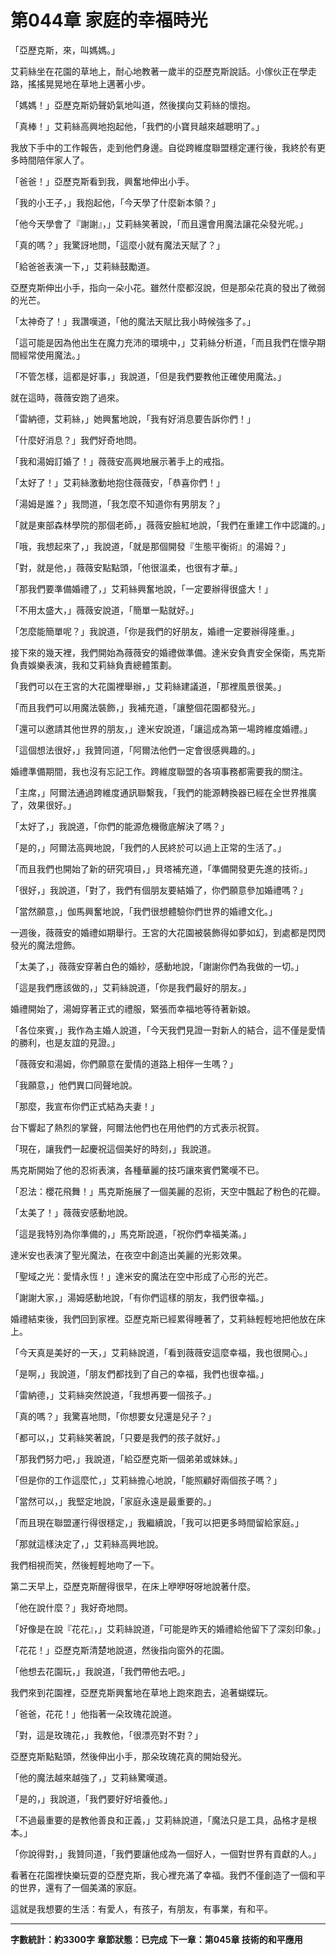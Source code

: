 # 第044章 家庭的幸福時光

「亞歷克斯，來，叫媽媽。」

艾莉絲坐在花園的草地上，耐心地教著一歲半的亞歷克斯說話。小傢伙正在學走路，搖搖晃晃地在草地上邁著小步。

「媽媽！」亞歷克斯奶聲奶氣地叫道，然後撲向艾莉絲的懷抱。

「真棒！」艾莉絲高興地抱起他，「我們的小寶貝越來越聰明了。」

我放下手中的工作報告，走到他們身邊。自從跨維度聯盟穩定運行後，我終於有更多時間陪伴家人了。

「爸爸！」亞歷克斯看到我，興奮地伸出小手。

「我的小王子，」我抱起他，「今天學了什麼新本領？」

「他今天學會了『謝謝』，」艾莉絲笑著說，「而且還會用魔法讓花朵發光呢。」

「真的嗎？」我驚訝地問，「這麼小就有魔法天賦了？」

「給爸爸表演一下，」艾莉絲鼓勵道。

亞歷克斯伸出小手，指向一朵小花。雖然什麼都沒說，但是那朵花真的發出了微弱的光芒。

「太神奇了！」我讚嘆道，「他的魔法天賦比我小時候強多了。」

「這可能是因為他出生在魔力充沛的環境中，」艾莉絲分析道，「而且我們在懷孕期間經常使用魔法。」

「不管怎樣，這都是好事，」我說道，「但是我們要教他正確使用魔法。」

就在這時，薇薇安跑了過來。

「雷納德，艾莉絲，」她興奮地說，「我有好消息要告訴你們！」

「什麼好消息？」我們好奇地問。

「我和湯姆訂婚了！」薇薇安高興地展示著手上的戒指。

「太好了！」艾莉絲激動地抱住薇薇安，「恭喜你們！」

「湯姆是誰？」我問道，「我怎麼不知道你有男朋友？」

「就是東部森林學院的那個老師，」薇薇安臉紅地說，「我們在重建工作中認識的。」

「哦，我想起來了，」我說道，「就是那個開發『生態平衡術』的湯姆？」

「對，就是他，」薇薇安點點頭，「他很溫柔，也很有才華。」

「那我們要準備婚禮了，」艾莉絲興奮地說，「一定要辦得很盛大！」

「不用太盛大，」薇薇安說道，「簡單一點就好。」

「怎麼能簡單呢？」我說道，「你是我們的好朋友，婚禮一定要辦得隆重。」

接下來的幾天裡，我們開始為薇薇安的婚禮做準備。達米安負責安全保衛，馬克斯負責娛樂表演，我和艾莉絲負責總體策劃。

「我們可以在王宮的大花園裡舉辦，」艾莉絲建議道，「那裡風景很美。」

「而且我們可以用魔法裝飾，」我補充道，「讓整個花園都發光。」

「還可以邀請其他世界的朋友，」達米安說道，「讓這成為第一場跨維度婚禮。」

「這個想法很好，」我贊同道，「阿爾法他們一定會很感興趣的。」

婚禮準備期間，我也沒有忘記工作。跨維度聯盟的各項事務都需要我的關注。

「主席，」阿爾法通過跨維度通訊聯繫我，「我們的能源轉換器已經在全世界推廣了，效果很好。」

「太好了，」我說道，「你們的能源危機徹底解決了嗎？」

「是的，」阿爾法高興地說，「我們的人民終於可以過上正常的生活了。」

「而且我們也開始了新的研究項目，」貝塔補充道，「準備開發更先進的技術。」

「很好，」我說道，「對了，我們有個朋友要結婚了，你們願意參加婚禮嗎？」

「當然願意，」伽馬興奮地說，「我們很想體驗你們世界的婚禮文化。」

一週後，薇薇安的婚禮如期舉行。王宮的大花園被裝飾得如夢如幻，到處都是閃閃發光的魔法燈飾。

「太美了，」薇薇安穿著白色的婚紗，感動地說，「謝謝你們為我做的一切。」

「這是我們應該做的，」艾莉絲說道，「你是我們最好的朋友。」

婚禮開始了，湯姆穿著正式的禮服，緊張而幸福地等待著新娘。

「各位來賓，」我作為主婚人說道，「今天我們見證一對新人的結合，這不僅是愛情的勝利，也是友誼的見證。」

「薇薇安和湯姆，你們願意在愛情的道路上相伴一生嗎？」

「我願意，」他們異口同聲地說。

「那麼，我宣布你們正式結為夫妻！」

台下響起了熱烈的掌聲，阿爾法他們也在用他們的方式表示祝賀。

「現在，讓我們一起慶祝這個美好的時刻，」我說道。

馬克斯開始了他的忍術表演，各種華麗的技巧讓來賓們驚嘆不已。

「忍法：櫻花飛舞！」馬克斯施展了一個美麗的忍術，天空中飄起了粉色的花瓣。

「太美了！」薇薇安感動地說。

「這是我特別為你準備的，」馬克斯說道，「祝你們幸福美滿。」

達米安也表演了聖光魔法，在夜空中創造出美麗的光影效果。

「聖域之光：愛情永恆！」達米安的魔法在空中形成了心形的光芒。

「謝謝大家，」湯姆感動地說，「有你們這樣的朋友，我們很幸福。」

婚禮結束後，我們回到家裡。亞歷克斯已經累得睡著了，艾莉絲輕輕地把他放在床上。

「今天真是美好的一天，」艾莉絲說道，「看到薇薇安這麼幸福，我也很開心。」

「是啊，」我說道，「朋友們都找到了自己的幸福，我們也很幸福。」

「雷納德，」艾莉絲突然說道，「我想再要一個孩子。」

「真的嗎？」我驚喜地問，「你想要女兒還是兒子？」

「都可以，」艾莉絲笑著說，「只要是我們的孩子就好。」

「那我們努力吧，」我說道，「給亞歷克斯一個弟弟或妹妹。」

「但是你的工作這麼忙，」艾莉絲擔心地說，「能照顧好兩個孩子嗎？」

「當然可以，」我堅定地說，「家庭永遠是最重要的。」

「而且現在聯盟運行得很穩定，」我繼續說，「我可以把更多時間留給家庭。」

「那就這樣決定了，」艾莉絲高興地說。

我們相視而笑，然後輕輕地吻了一下。

第二天早上，亞歷克斯醒得很早，在床上咿咿呀呀地說著什麼。

「他在說什麼？」我好奇地問。

「好像是在說『花花』，」艾莉絲說道，「可能是昨天的婚禮給他留下了深刻印象。」

「花花！」亞歷克斯清楚地說道，然後指向窗外的花園。

「他想去花園玩，」我說道，「我們帶他去吧。」

我們來到花園裡，亞歷克斯興奮地在草地上跑來跑去，追著蝴蝶玩。

「爸爸，花花！」他指著一朵玫瑰花說道。

「對，這是玫瑰花，」我教他，「很漂亮對不對？」

亞歷克斯點點頭，然後伸出小手，那朵玫瑰花真的開始發光。

「他的魔法越來越強了，」艾莉絲驚嘆道。

「是的，」我說道，「我們要好好培養他。」

「不過最重要的是教他善良和正義，」艾莉絲說道，「魔法只是工具，品格才是根本。」

「你說得對，」我贊同道，「我們要讓他成為一個好人，一個對世界有貢獻的人。」

看著在花園裡快樂玩耍的亞歷克斯，我心裡充滿了幸福。我們不僅創造了一個和平的世界，還有了一個美滿的家庭。

這就是我想要的生活：有愛人，有孩子，有朋友，有事業，有和平。

---

**字數統計：約3300字**
**章節狀態：已完成**
**下一章：第045章 技術的和平應用**
